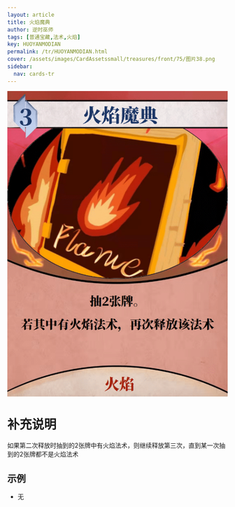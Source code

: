 ```yaml
---
layout: article
title: 火焰魔典
author: 逆时巫师
tags: [普通宝藏,法术,火焰]
key: HUOYANMODIAN
permalink: /tr/HUOYANMODIAN.html
cover: /assets/images/CardAssetssmall/treasures/front/75/图片38.png
sidebar:
  nav: cards-tr
---
```

![](/assets/images/CardAssets/treasures/front/75/图片38.png)

# 补充说明
如果第二次释放时抽到的2张牌中有火焰法术，则继续释放第三次，直到某一次抽到的2张牌都不是火焰法术


## 示例
* 无
